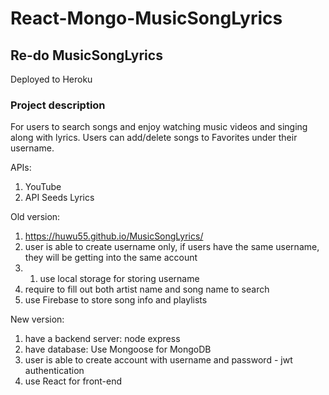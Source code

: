 # React-Mongo-MusicSongLyrics

## Re-do MusicSongLyrics
Deployed to Heroku

### Project description
For users to search songs and enjoy watching music videos and singing along with lyrics. Users can add/delete songs to Favorites under their username.

APIs:
1. YouTube
1. API Seeds Lyrics

Old version:
1. https://huwu55.github.io/MusicSongLyrics/
1. user is able to create username only, if users have the same username, they will be getting into the same account
1. 1. use local storage for storing username
1. require to fill out both artist name and song name to search
1. use Firebase to store song info and playlists

New version:
1. have a backend server: node express
1. have database: Use Mongoose for MongoDB 
1. user is able to create account with username and password - jwt authentication
1. use React for front-end